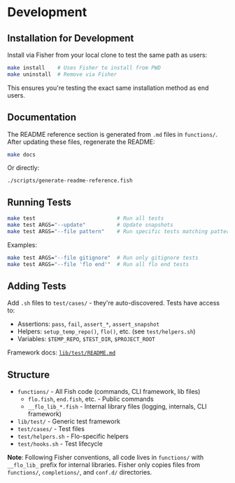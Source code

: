 # Development

## Installation for Development

Install via Fisher from your local clone to test the same path as users:

```bash
make install    # Uses Fisher to install from PWD
make uninstall  # Remove via Fisher
```

This ensures you're testing the exact same installation method as end users.

## Documentation

The README reference section is generated from `.md` files in `functions/`. After updating these files, regenerate the README:

```bash
make docs
```

Or directly:

```fish
./scripts/generate-readme-reference.fish
```

## Running Tests

```bash
make test                          # Run all tests
make test ARGS="--update"          # Update snapshots
make test ARGS="--file pattern"    # Run specific tests matching pattern
```

Examples:
```bash
make test ARGS="--file gitignore"  # Run only gitignore tests
make test ARGS="--file 'flo end'"  # Run all flo end tests
```

## Adding Tests

Add `.sh` files to `test/cases/` - they're auto-discovered. Tests have access to:
- Assertions: `pass`, `fail`, `assert_*`, `assert_snapshot`
- Helpers: `setup_temp_repo()`, `flo()`, etc. (see `test/helpers.sh`)
- Variables: `$TEMP_REPO`, `$TEST_DIR`, `$PROJECT_ROOT`

Framework docs: [`lib/test/README.md`](lib/test/README.md)

## Structure

- `functions/` - All Fish code (commands, CLI framework, lib files)
  - `flo.fish`, `end.fish`, etc. - Public commands
  - `__flo_lib_*.fish` - Internal library files (logging, internals, CLI framework)
- `lib/test/` - Generic test framework
- `test/cases/` - Test files
- `test/helpers.sh` - Flo-specific helpers
- `test/hooks.sh` - Test lifecycle

**Note**: Following Fisher conventions, all code lives in `functions/` with `__flo_lib_` prefix for internal libraries. Fisher only copies files from `functions/`, `completions/`, and `conf.d/` directories.
